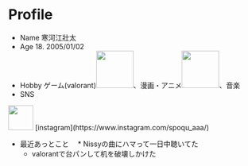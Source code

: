 # Profile
* Name
    寒河江壯太
* Age 
    18. 2005/01/02
* Hobby 
ゲーム(valorant)<img width="75" alt="" src="https://user-images.githubusercontent.com/130330488/232360105-b6e05641-9f26-41e4-ba9c-b5984972c329.png">、漫画・アニメ<img width="75" alt="" src="https://user-images.githubusercontent.com/130330488/232361405-66fe7a2b-280a-4323-b050-fd600a14445c.png">、音楽 
* SNS
<img width="50" alt="" src="https://user-images.githubusercontent.com/130330488/232358987-d85e1887-fd10-4241-8f3f-e1a6cd3f1a2f.png">
[instagram](https://www.instagram.com/spoqu_aaa/)

* 最近あっとこと
　* Nissyの曲にハマって一日中聴いてた
  * valorantで台パンして机を破壊しかけた


